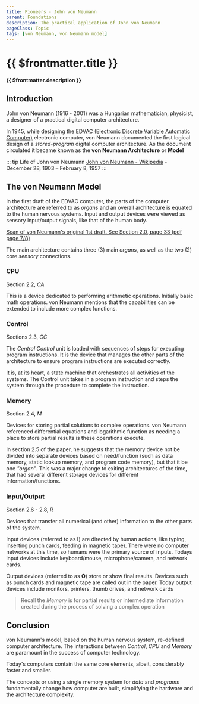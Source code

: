 ```yaml
---
title: Pioneers - John von Neumann
parent: Foundations
description: The practical application of John von Neumann
pageClass: Topic
tags: [von Neumann, von Neumann model]
---
```


<script setup>
import KeyConcepts from '../../.vitepress/components/KeyConcepts.vue'
</script>

# {{ $frontmatter.title }}

#### {{ $frontmatter.description }}

<KeyConcepts :ConceptArray= "[
{
  Concept:'The von Neumann Model',
  Details:'While designing a new computer in 1945, John von Neumann defined the core components used in modern computers'
},
{
  Concept:'Computers are more like us than we realize',
  Details:'von Neumann\'s model referes to \'organs\' and \'sensory\' inputs, suggesting he modeled his architecture after the human body'
},
]" />

## Introduction
John von Neumann (1916 - 2001) was a Hungarian mathematician, physicist, a designer of a practical digital computer architecture.

In 1945, while designing the [EDVAC (Electronic Discrete Variable Automatic Computer)](https://en.wikipedia.org/wiki/EDVAC) electronic computer, von Neumann documented the first logical design of a *stored-program* digital computer architecture. As the document circulated it became known as the **von Neumann Architecture** or **Model**

::: tip Life of John von Neumann
[John von Neumann - Wikipedia](https://en.wikipedia.org/wiki/John_von_Neumann) - December 28, 1903 – February 8, 1957
:::

## The von Neumann Model

In the first draft of the EDVAC computer, the parts of the computer architecture are referred to as *organs* and an overall architecture is equated to the human nervous systems. Input and output devices were viewed as sensory input/output signals, like that of the human body.

[Scan of von Neumann's original 1st draft. See Section 2.0, page 33 (pdf page 7/8)](http://web.mit.edu/STS.035/www/PDFs/edvac.pdf)

The main architecture contains three (3) main *organs*, as well as the two (2) core *sensory* connections.

### CPU
Section 2.2, *CA*

This is a device dedicated to performing arithmetic operations. Initially basic math operations. von Neumann mentions that the capabilities can be extended to include more complex functions.

### Control
Sections 2.3, *CC*

The *Central Control* unit is loaded with sequences of steps for executing program instructions. It is the device that manages the other parts of the architecture to ensure program instructions are executed correctly.

It is, at its heart, a state machine that orchestrates all activities of the systems. The Control unit takes in a program instruction and steps the system through the procedure to complete the instruction.

### Memory
Section 2.4, *M*

Devices for storing partial solutions to complex operations. von Neumann referenced differential equations and logarithmic function as needing a place to store partial results is these operations execute.

In section 2.5 of the paper, he suggests that the memory device not be divided into separate devices based on need/function (such as data memory, static lookup memory, and program code memory), but that it be one *"organ"*. This was a major change to exiting architectures of the time, that had several different storage devices for different information/functions.

### Input/Output

Section 2.6 - 2.8, *R*

Devices that transfer all numerical (and other) information to the other parts of the system. 

Input devices (referred to as **I**) are directed by human actions, like typing, inserting punch cards, feeding in magnetic tape). There were no computer networks at this time, so humans were the primary source of inputs. Todays input devices include keyboard/mouse, microphone/camera, and network cards.

Output devices (referred to as **O**) store or show final results. Devices such as punch cards and magnetic tape are called out in the paper. Today output devices include monitors, printers, thumb drives, and network cards

> Recall the *Memory* is for partial results or intermediate information created during the process of solving a complex operation

## Conclusion

von Neumann's model, based on the human nervous system, re-defined computer architecture. The interactions between *Control*, *CPU* and *Memory* are paramount in the success of computer technology.

Today's computers contain the same core elements, albeit, considerably faster and smaller.

The concepts or using a single memory system for *data* and *programs* fundamentally change how computer are built, simplifying the hardware and the architecture complexity.
